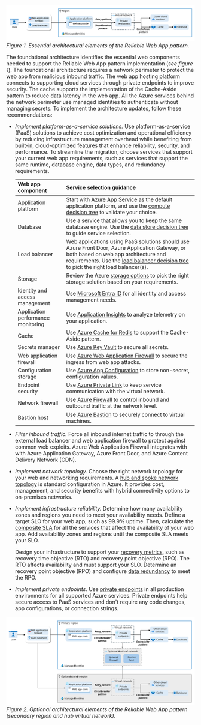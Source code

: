 [![Diagram showing the baseline architecture of the Reliable Web App pattern.](../../../_images/rwa-architecture.svg)](../../../_images/rwa-architecture.svg)
*Figure 1. Essential architectural elements of the Reliable Web App pattern.*

The foundational architecture identifies the essential web components needed to support the Reliable Web App pattern implementation (*see figure 1*). The foundational architecture requires a network perimeter to protect the web app from malicious inbound traffic. The web app hosting platform connects to supporting cloud services through private endpoints to improve security. The cache supports the implementation of the Cache-Aside pattern to reduce data latency in the web app. All the Azure services behind the network perimeter use managed identities to authenticate without managing secrets. To implement the architecture updates, follow these recommendations:

- *Implement platform-as-a-service solutions.* Use platform-as-a-service (PaaS) solutions to achieve cost optimization and operational efficiency by reducing infrastructure management overhead while benefiting from built-in, cloud-optimized features that enhance reliability, security, and performance. To streamline the migration, choose services that support your current web app requirements, such as services that support the same runtime, database engine, data types, and redundancy requirements.

    | Web app component | Service selection guidance |
    | --- | --- |
    | Application platform | Start with [Azure App Service](/azure/app-service/overview) as the default application platform, and use the [compute decision tree](/azure/architecture/guide/technology-choices/compute-decision-tree) to validate your choice. |
    | Database | Use a service that allows you to keep the same database engine. Use the [data store decision tree](/azure/architecture/guide/technology-choices/data-store-decision-tree) to guide service selection. |
    | Load balancer | Web applications using PaaS solutions should use Azure Front Door, Azure Application Gateway, or both based on web app architecture and requirements. Use the [load balancer decision tree](/azure/architecture/guide/technology-choices/load-balancing-overview#decision-tree-for-load-balancing-in-azure) to pick the right load balancer(s). |
    | Storage | Review the Azure [storage options](/azure/architecture/guide/technology-choices/storage-options) to pick the right storage solution based on your requirements. |
    | Identity and access management | Use [Microsoft Entra ID](/entra/identity/enterprise-apps/migration-resources) for all identity and access management needs. |
    | Application performance monitoring | Use [Application Insights](/azure/azure-monitor/app/app-insights-overview) to analyze telemetry on your application. |
    | Cache | Use [Azure Cache for Redis](/azure/azure-cache-for-redis/cache-overview) to support the Cache-Aside pattern. |
    | Secrets manager | Use [Azure Key Vault](/azure/key-vault/general/overview) to secure all secrets. |
    | Web application firewall | Use [Azure Web Application Firewall](/azure/web-application-firewall/overview) to secure the ingress from web app attacks. |
    | Configuration storage | Use [Azure App Configuration](/azure/azure-app-configuration/overview) to store non-secret, configuration values. |
    | Endpoint security | Use [Azure Private Link](/azure/private-link/private-link-overview) to keep service communication with the virtual network. |
    | Network firewall | Use [Azure Firewall](/azure/firewall/overview) to control inbound and outbound traffic at the network level. |
    | Bastion host | Use [Azure Bastion](/azure/bastion/bastion-overview) to securely connect to virtual machines. |

- *Filter inbound traffic.* Force all inbound internet traffic to through the external load balancer and web application firewall to protect against common web exploits. Azure Web Application Firewall integrates with with Azure Application Gateway, Azure Front Door, and Azure Content Delivery Network (CDN).

- *Implement network topology.* Choose the right network topology for your web and networking requirements. A [hub and spoke network topology](/azure/cloud-adoption-framework/ready/azure-best-practices/hub-spoke-network-topology) is standard configuration in Azure. It provides cost, management, and security benefits with hybrid connectivity options to on-premises networks.

- *Implement infrastructure reliability.* Determine how many availability zones and regions you need to meet your availability needs. Define a target SLO for your web app, such as 99.9% uptime. Then, calculate the [composite SLA](/azure/well-architected/reliability/metrics#slos-and-slas) for all the services that affect the availability of your web app. Add availability zones and regions until the composite SLA meets your SLO.

    Design your infrastructure to support your [recovery metrics](/azure/well-architected/reliability/metrics#recovery-metrics), such as recovery time objective (RTO) and recovery point objective (RPO). The RTO affects availability and must support your SLO. Determine an recovery point objective (RPO) and configure [data redundancy](/azure/well-architected/reliability/redundancy#data-resources) to meet the RPO.

- *Implement private endpoints.* Use [private endpoints](/azure/architecture/framework/security/design-network-endpoints) in all production environments for all supported Azure services. Private endpoints help secure access to PaaS services and don't require any code changes, app configurations, or connection strings.

[![Diagram showing the architecture of the Reliable Web App pattern plus optional elements.](../../../_images/rwa-architecture-plus-optional.svg)](../../../_images/rwa-architecture-plus-optional.svg)
*Figure 2. Optional architectural elements of the Reliable Web App pattern (secondary region and hub virtual network).*